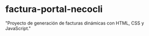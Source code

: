 # factura-portal-necocli
 "Proyecto de generación de facturas dinámicas con HTML, CSS y JavaScript."
